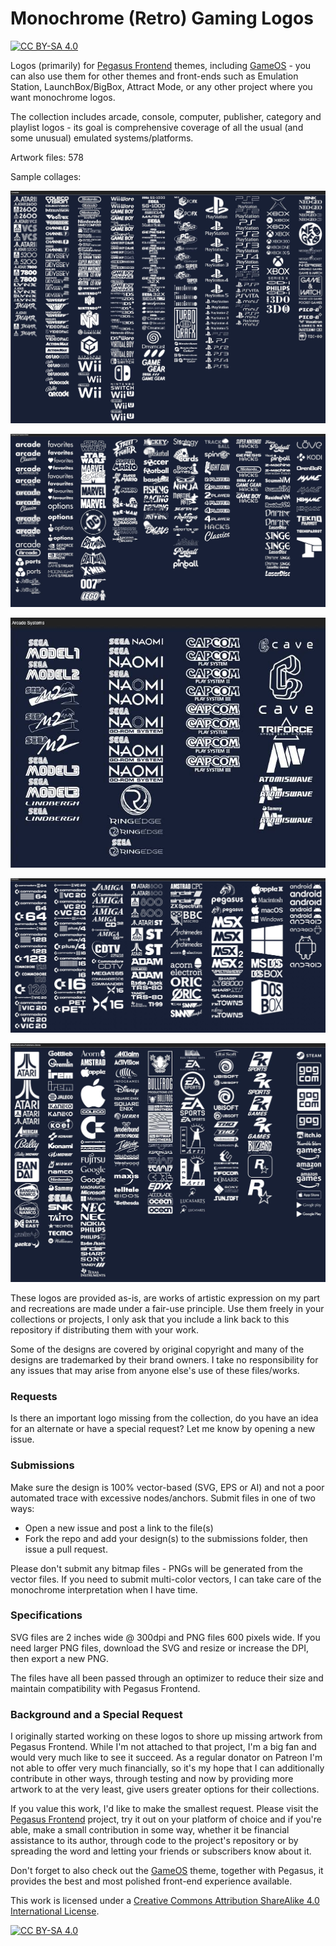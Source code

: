 # Monochrome (Retro) Gaming Logos

[![CC BY-SA 4.0][cc-by-sa-shield]][cc-by-sa]

Logos (primarily) for [Pegasus Frontend](https://pegasus-frontend.org/) themes, including [GameOS](https://github.com/PlayingKarrde/gameOS) - you can also use them for other themes and front-ends such as Emulation Station, LaunchBox/BigBox, Attract Mode, or any other project where you want monochrome logos.

The collection includes arcade, console, computer, publisher, category and playlist logos - its goal is comprehensive coverage of all the usual (and some unusual) emulated systems/platforms. 

Artwork files: 578

Sample collages:

![sample of logos](https://github.com/HVR88/Monochrome-Gaming-Logos/blob/main/sample_consoles.jpg)

![sample of logos](https://github.com/HVR88/Monochrome-Gaming-Logos/blob/main/sample_playlists.jpg)

![sample of logos](https://github.com/HVR88/Monochrome-Gaming-Logos/blob/main/sample_arcadeboards.jpg)

![sample of logos](https://github.com/HVR88/Monochrome-Gaming-Logos/blob/main/sample_computers.jpg)

![sample of logos](https://github.com/HVR88/Monochrome-Gaming-Logos/blob/main/sample_publishers.jpg)


These logos are provided as-is, are works of artistic expression on my part and recreations are made under a fair-use principle. Use them freely in your collections or projects, I only ask that you include a link back to this repository if distributing them with your work. 

Some of the designs are covered by original copyright and many of the designs are trademarked by their brand owners. I take no responsibility for any issues that may arise from anyone else's use of these files/works. 

### Requests

Is there an important logo missing from the collection, do you have an idea for an alternate or have a special request? Let me know by opening a new issue.

### Submissions

Make sure the design is 100% vector-based (SVG, EPS or AI) and not a poor automated trace with excessive nodes/anchors. Submit files in one of two ways:
- Open a new issue and post a link to the file(s)
- Fork the repo and add your design(s) to the submissions folder, then issue a pull request.

Please don't submit any bitmap files - PNGs will be generated from the vector files. If you need to submit multi-color vectors, I can take care of the monochrome interpretation when I have time.

### Specifications

SVG files are 2 inches wide @ 300dpi and PNG files 600 pixels wide. If you need larger PNG files, download the SVG and resize or increase the DPI, then export a new PNG.

The files have all been passed through an optimizer to reduce their size and maintain compatibility with Pegasus Frontend.

### Background and a Special Request

I originally started working on these logos to shore up missing artwork from Pegasus Frontend. While I'm not attached to that project, I'm a big fan and would very much like to see it succeed. As a regular donator on Patreon I'm not able to offer very much financially, so it's my hope that I can additionally contribute in other ways, through testing and now by providing more artwork to at the very least, give users greater options for their collections.

If you value this work, I'd like to make the smallest request. Please visit the [Pegasus Frontend](https://pegasus-frontend.org/) project, try it out on your platform of choice and if you're able, make a small contribution in some way, whether it be financial assistance to its author, through code to the project's repository or by spreading the word and letting your friends or subscribers know about it. 

Don't forget to also check out the [GameOS](https://github.com/PlayingKarrde/gameOS) theme, together with Pegasus, it provides the best and most polished front-end experience available.

This work is licensed under a
[Creative Commons Attribution ShareAlike 4.0 International License][cc-by-sa].

[![CC BY-SA 4.0][cc-by-sa-image]][cc-by-sa]

[cc-by-sa]: http://creativecommons.org/licenses/by-sa/4.0/
[cc-by-sa-image]: https://licensebuttons.net/l/by-sa/4.0/88x31.png
[cc-by-sa-shield]: https://img.shields.io/badge/License-CC%20BY--SA%204.0-lightgrey.svg


